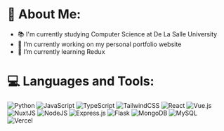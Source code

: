 # 💫 About Me:
- 📚 I'm currently studying Computer Science at De La Salle University
- 🔭 I’m currently working on my personal portfolio website
- 🌱 I’m currently learning Redux


# 💻 Languages and Tools:
![Python](https://img.shields.io/badge/python-3670A0?style=flat-square&logo=python&logoColor=ffdd54)
![JavaScript](https://img.shields.io/badge/javascript-%23323330.svg?style=flat-square&logo=javascript&logoColor=%23F7DF1E) 
![TypeScript](https://img.shields.io/badge/typescript-%23007ACC.svg?style=flat-square&logo=typescript&logoColor=white) 
![TailwindCSS](https://img.shields.io/badge/tailwindcss-%2338B2AC.svg?style=flat-square&logo=tailwind-css&logoColor=white) 
![React](https://img.shields.io/badge/react-%2320232a.svg?style=flat-square&logo=react&logoColor=%2361DAFB) 
![Vue.js](https://img.shields.io/badge/vuejs-%2335495e.svg?style=flat-square&logo=vuedotjs&logoColor=%234FC08D) 
![NuxtJS](https://img.shields.io/badge/Nuxt-black?style=flat-square&logo=nuxt.js&logoColor=white) 
![NodeJS](https://img.shields.io/badge/node.js-6DA55F?style=flat-square&logo=node.js&logoColor=white) 
![Express.js](https://img.shields.io/badge/express.js-%23404d59.svg?style=flat-square&logo=express&logoColor=%2361DAFB) 
![Flask](https://img.shields.io/badge/flask-%23000.svg?style=flat-square&logo=flask&logoColor=white) 
![MongoDB](https://img.shields.io/badge/MongoDB-%234ea94b.svg?style=flat-square&logo=mongodb&logoColor=white) 
![MySQL](https://img.shields.io/badge/mysql-%2300f.svg?style=flat-square&logo=mysql&logoColor=white) 	
![Vercel](https://img.shields.io/badge/vercel-%23000000.svg?style=flat-square&logo=vercel&logoColor=white) 

<!-- Proudly created with GPRM ( https://gprm.itsvg.in ) -->
